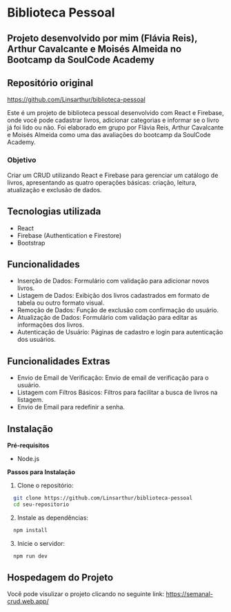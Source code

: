 # Biblioteca Pessoal

## Projeto desenvolvido por mim (Flávia Reis), Arthur Cavalcante e Moisés Almeida no Bootcamp da SoulCode Academy

## Repositório original

https://github.com/Linsarthur/biblioteca-pessoal

Este é um projeto de biblioteca pessoal desenvolvido com React e Firebase, onde você pode cadastrar livros, adicionar categorias e informar se o livro já foi lido ou não.
Foi elaborado em grupo por Flávia Reis, Arthur Cavalcante e Moisés Almeida como uma das avaliações do bootcamp da SoulCode Academy.

### Objetivo
Criar um CRUD utilizando React e Firebase para gerenciar um catálogo de livros, apresentando as quatro operações básicas: criação, leitura, atualização e exclusão de dados.



## Tecnologias utilizada

- React
- Firebase (Authentication e Firestore)
- Bootstrap



## Funcionalidades

- Inserção de Dados: Formulário com validação para adicionar novos livros.
- Listagem de Dados: Exibição dos livros cadastrados em formato de tabela ou outro formato visual.
- Remoção de Dados: Função de exclusão com confirmação do usuário.
- Atualização de Dados: Formulário com validação para editar as informações dos livros.
- Autenticação de Usuário: Páginas de cadastro e login para autenticação dos usuários.

## Funcionalidades Extras

- Envio de Email de Verificação: Envio de email de verificação para o usuário.
- Listagem com Filtros Básicos: Filtros para facilitar a busca de livros na listagem.
- Envio de Email para redefinir a senha.

## Instalação

**Pré-requisitos** 

- Node.js

**Passos para Instalação**

1. Clone o repositório:

```bash
  git clone https://github.com/Linsarthur/biblioteca-pessoal
  cd seu-repositorio
```

2. Instale as dependências:

```bash
  npm install
```

3. Inicie o servidor:

```bash
  npm run dev
```


## Hospedagem do Projeto
Você pode visulizar o projeto clicando no seguinte link:
https://semanal-crud.web.app/
